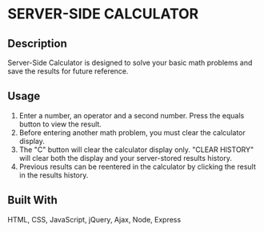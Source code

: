 # SERVER-SIDE CALCULATOR

## Description

Server-Side Calculator is designed to solve your basic math problems and save the results for future reference. 

## Usage

1. Enter a number, an operator and a second number. Press the equals button to view the result.
2. Before entering another math problem, you must clear the calculator display.
3. The "C" button will clear the calculator display only. "CLEAR HISTORY" will clear both the display 
   and your server-stored results history. 
4. Previous results can be reentered in the calculator by clicking the result in the results history.

## Built With

HTML, CSS, JavaScript, jQuery, Ajax, Node, Express

